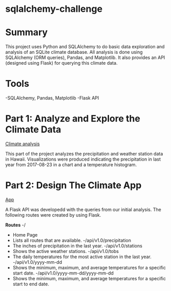 # sqlalchemy-challenge
 
 
# Summary
This project uses Python and SQLAlchemy to do basic data exploration and analysis of an SQLite climate database. All analysis is done using SQLAlchemy (ORM queries), Pandas, and Matplotlib. It also provides an API (designed using Flask) for querying this climate data.

# Tools
-SQLAlchemy, Pandas, Matplotlib
-Flask API


# Part 1: Analyze and Explore the Climate Data
[Climate analysis](https://github.com/Solarnite/sqlalchemy-challenge/blob/main/SurfsUp/climate_analysis.ipynb)

This part of the project analyzes the precipitation and weather station data in Hawaii. Visualizations were produced indicating the precipitation in last year from 2017-08-23 in a chart and a temperature histogram.

# Part 2: Design The Climate App
[App](https://github.com/Solarnite/sqlalchemy-challenge/blob/main/SurfsUp/app.py)

A Flask API was developedd with the queries from our initial analysis.
The following routes were created by using Flask.

**Routes**
-/
   - Home Page
   - Lists all routes that are available.
-/api/v1.0/precipitation
   - The inches of precipitation in the last year.
-/api/v1.0/stations
   - Shows the active weather stations.
-/api/v1.0/tobs
   - The daily temperatures for the most active station in the last year.
-/api/v1.0/yyyy-mm-dd
   - Shows the minimum, maximum, and average temperatures for a specific start date.
-/api/v1.0/yyyy-mm-dd/yyyy-mm-dd
   - Shows the minimum, maximum, and average temperatures for a specific start to end date.
